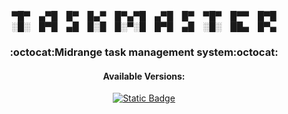 <div align="center">
▀█▀ ▄▀█ █▀ █▄▀ █▀▄▀█ ▄▀█ █▀ ▀█▀ █▀▀ █▀█<br>
░█░ █▀█ ▄█ █░█ █░▀░█ █▀█ ▄█ ░█░ ██▄ █▀▄<br>
<h3>:octocat:Midrange task management system:octocat:</h3>
<h4>Available Versions:</h4>
  
[![Static Badge](https://img.shields.io/badge/Windows-%20Console-blue)](https://github.com/MR-JLTC/TaskMaster/releases/download/v1.7/Setup_TaskMasterV1.7.exe)
</div>



